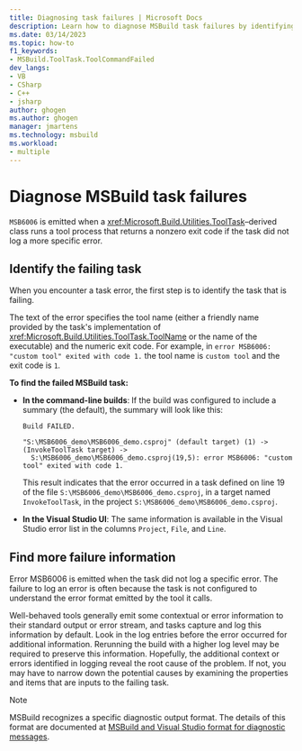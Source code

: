 ```yaml
---
title: Diagnosing task failures | Microsoft Docs
description: Learn how to diagnose MSBuild task failures by identifying the failing task, tool name, and other information.
ms.date: 03/14/2023
ms.topic: how-to
f1_keywords:
- MSBuild.ToolTask.ToolCommandFailed
dev_langs:
- VB
- CSharp
- C++
- jsharp
author: ghogen
ms.author: ghogen
manager: jmartens
ms.technology: msbuild
ms.workload:
- multiple
---
```

# Diagnose MSBuild task failures

`MSB6006` is emitted when a <xref:Microsoft.Build.Utilities.ToolTask>–derived class runs a tool process that returns a nonzero exit code if the task did not log a more specific error.

## Identify the failing task

When you encounter a task error, the first step is to identify the task that is failing.

The text of the error specifies the tool name (either a friendly name provided by the task's implementation of <xref:Microsoft.Build.Utilities.ToolTask.ToolName> or the name of the executable) and the numeric exit code. For example, in `error MSB6006: "custom tool" exited with code 1.` the tool name is `custom tool` and the exit code is `1`.

**To find the failed MSBuild task:**

+ **In the command-line builds**:  If the build was configured to include a summary (the default), the summary will look like this:

  ```text
  Build FAILED.

  "S:\MSB6006_demo\MSB6006_demo.csproj" (default target) (1) ->
  (InvokeToolTask target) ->
    S:\MSB6006_demo\MSB6006_demo.csproj(19,5): error MSB6006: "custom tool" exited with code 1.
  ```

  This result indicates that the error occurred in a task defined on line 19 of the file `S:\MSB6006_demo\MSB6006_demo.csproj`, in a target named `InvokeToolTask`, in the project `S:\MSB6006_demo\MSB6006_demo.csproj`.

+ **In the Visual Studio UI**: The same information is available in the Visual Studio error list in the columns `Project`, `File`, and `Line`.

## Find more failure information

Error MSB6006 is emitted when the task did not log a specific error. The failure to log an error is often because the task is not configured to understand the error format emitted by the tool it calls.

Well-behaved tools generally emit some contextual or error information to their standard output or error stream, and tasks capture and log this information by default. Look in the log entries before the error occurred for additional information. Rerunning the build with a higher log level may be required to preserve this information. Hopefully, the additional context or errors identified in logging reveal the root cause of the problem. If not, you may have to narrow down the potential causes by examining the properties and items that are inputs to the failing task.

> [!NOTE]
> MSBuild recognizes a specific diagnostic output format. The details of this format are documented at [MSBuild and Visual Studio format for diagnostic messages](msbuild-diagnostic-format-for-tasks.md).

